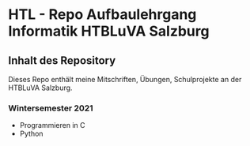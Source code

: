 # HTL - Repo Aufbaulehrgang Informatik HTBLuVA Salzburg

## Inhalt des Repository

Dieses Repo enthält meine Mitschriften, Übungen, Schulprojekte an der HTBLuVA Salzburg.

### Wintersemester 2021

- Programmieren in C
- Python
